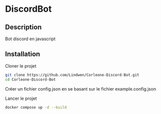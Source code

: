 # DiscordBot
 
## Description

Bot discord en javascript

## Installation

Cloner le projet

```bash
git clone https://github.com/Lindwen/Corleone-Discord-Bot.git
cd Corleone-Discord-Bot
```

Créer un fichier config.json en se basant sur le fichier example.config.json

Lancer le projet
```bash
docker compose up -d --build
```